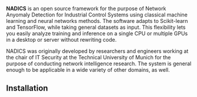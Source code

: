 **NADICS** is an open source framework for the purpose of Network Anyomaly Detection for Industrial Control Systems using classical machine learning and neural networks methods. The software adapts to Scikit-learn and TensorFlow, while taking general datasets as input. This flexibility lets you easily analyze training and inference on a single CPU or multiple GPUs in a desktop or server without rewriting code.

NADICS was originally developed by researchers and engineers working at the chair of IT Security at the Technical University of Munich for the purpose of conducting network intelligence research. The system is general enough to be applicable in a wide variety of other domains, as well.

## Installation
